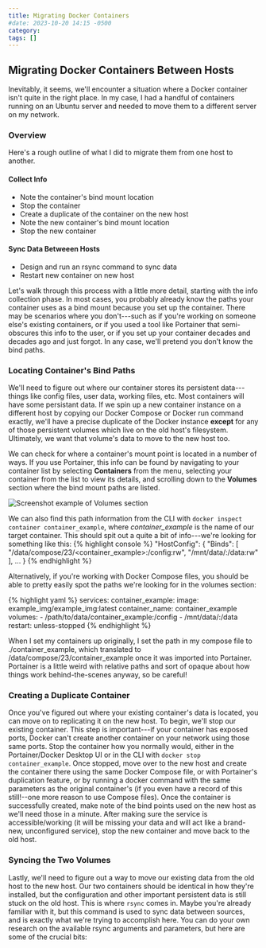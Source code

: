 ```yaml
---
title: Migrating Docker Containers
#date: 2023-10-20 14:15 -0500
category: 
tags: []
---
```

## Migrating Docker Containers Between Hosts

Inevitably, it seems, we'll encounter a situation where a Docker container isn't quite in the right place. In my case, I had a handful of containers running on an Ubuntu server and needed to move them to a different server on my network. 

### Overview

Here's a rough outline of what I did to migrate them from one host to another.

#### Collect Info

- Note the container's bind mount location
- Stop the container
- Create a duplicate of the container on the new host
- Note the new container's bind mount location
- Stop the new container

#### Sync Data Betweeen Hosts

- Design and run an rsync command to sync data
- Restart new container on new host

Let's walk through this process with a little more detail, starting with the info collection phase. In most cases, you probably already know the paths your container uses as a bind mount because you set up the container. There may be scenarios where you don't---such as if you're working on someone else's existing containers, or if you used a tool like Portainer that semi-obscures this info to the user, or if you set up your container decades and decades ago and just forgot. In any case, we'll pretend you don't know the bind paths.

### Locating Container's Bind Paths

We'll need to figure out where our container stores its persistent data---things like config files, user data, working files, etc. Most containers will have some persistant data. If we spin up a new container instance on a different host by copying our Docker Compose or Docker run command exactly, we'll have a precise duplicate of the Docker instance **except** for any of those persistent volumes which live on the old host's filesystem. Ultimately, we want that volume's data to move to the new host too.

We can check for where a container's mount point is located in a number of ways. If you use Portainer, this info can be found by navigating to your container list by selecting **Containers** from the menu, selecting your container from the list to view its details, and scrolling down to the **Volumes** section where the bind mount paths are listed.

![Screenshot example of Volumes section](/assets/img/)

We can also find this path information from the CLI with `docker inspect container container_example`, where *container_example* is the name of our target container. This should spit out a quite a bit of info---we're looking for something like this:
{% highlight console %}
    "HostConfig": {
                "Binds": [
                    "/data/compose/23/<container_example>:/config:rw",
                    "/mnt/data/:/data:rw"
                ],
                ... }
{% endhighlight %}

Alternatively, if you're working with Docker Compose files, you should be able to pretty easily spot the paths we're looking for in the volumes section:

{% highlight yaml %}
    services:
    container_example:
        image: example_img/example_img:latest
        container_name: container_example
        volumes:
        - /path/to/data/container_example:/config
        - /mnt/data/:/data
        restart: unless-stopped
{% endhighlight %}

When I set my containers up originally, I set the path in my compose file to ./container_example, which translated to /data/compose/23/container_example once it was imported into Portainer. Portainer is a little weird with relative paths and sort of opaque about how things work behind-the-scenes anyway, so be careful!

### Creating a Duplicate Container

Once you've figured out where your existing container's data is located, you can move on to replicating it on the new host. To begin, we'll stop our existing container. This step is important---if your container has exposed ports, Docker can't create another container on your network using those same ports. Stop the container how you normally would, either in the Portainer/Docker Desktop UI or in the CLI with `docker stop container_example`. Once stopped, move over to the new host and create the container there using the same Docker Compose file, or with Portainer's duplication feature, or by running a docker command with the same parameters as the original container's (if you even have a record of this still!--one more reason to use Compose files). Once the container is successfully created, make note of the bind points used on the new host as we'll need those in a minute. After making sure the service is accessible/working (it will be missing your data and will act like a brand-new, unconfigured service), stop the new container and move back to the old host.

### Syncing the Two Volumes

Lastly, we'll need to figure out a way to move our existing data from the old host to the new host. Our two containers should be identical in how they're installed, but the configuration and other important persistent data is still stuck on the old host. This is where `rsync` comes in. Maybe you're already familiar with it, but this command is used to sync data between sources, and is exactly what we're trying to accomplish here. You can do your own research on the available rsync arguments and parameters, but here are some of the crucial bits:
